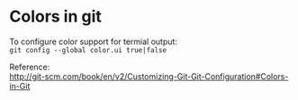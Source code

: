 
# Colors in git

To configure color support for termial output:  
`git config --global color.ui true|false`

Reference:  
<http://git-scm.com/book/en/v2/Customizing-Git-Git-Configuration#Colors-in-Git>
